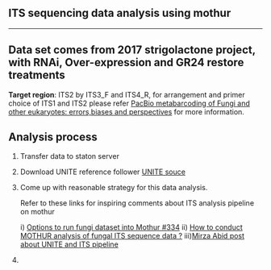 ##                               ITS sequencing data analysis using mothur

---
Data set comes from 2017 strigolactone project, with RNAi, Over-expression and GR24 restore treatments
---

**Target region**: ITS2 by ITS3_F and ITS4_R, for arrangement and primer choice of ITS1 and ITS2 please refer [PacBio metabarcoding of Fungi and other eukaryotes: errors,biases and perspectives](https://nph.onlinelibrary.wiley.com/doi/epdf/10.1111/nph.14776) for more information.

## Analysis process

1) Transfer data to staton server
2) Download UNITE reference follower [UNITE souce](https://unite.ut.ee/repository.php)
3) Come up with reasonable strategy for this data analysis.

    Refer to these links for inspiring comments about ITS analysis pipeline on mothur
    
    i) [Options to run fungi dataset into Mothur #334](https://github.com/mothur/mothur/issues/334)
    ii) [How to conduct MOTHUR analysis of fungal ITS sequence data ?](https://www.researchgate.net/post/How_to_conduct_MOTHUR_analysis_of_fungal_ITS_sequence_data#view=5b8b808584a7c142a218a9b0)
    iii)[Mirza Abid post about UNITE and ITS pipeline](https://www.researchgate.net/post/Mothur-formatted_UNITE_database)
    
4) 
